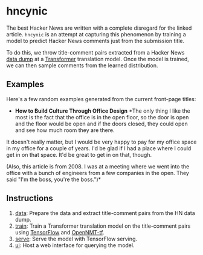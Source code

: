 # hncynic
The best Hacker News are written with a complete disregard for the linked article.
`hncynic` is an attempt at capturing this phenomenon by training a model to predict
Hacker News comments just from the submission title.

To do this, we throw title-comment pairs extracted from a Hacker News
[data dump](https://archive.org/details/14566367HackerNewsCommentsAndStoriesArchivedByGreyPanthersHacker)
at a [Transformer](http://jalammar.github.io/illustrated-transformer/) translation model.
Once the model is trained, we can then sample comments from the learned distribution.

## Examples
Here's a few random examples generated from the current front-page titles:
- **How to Build Culture Through Office Design**
  *The only thing I like the most is the fact that the office is in the open floor, so the door is open and the floor would be open and if the doors closed, they could open and see how much room they are there.

It doesn't really matter, but I would be very happy to pay for my office space in my office for a couple of years. I'd be glad if I had a place where I could get in on that space. It'd be great to get in on that, though.

(Also, this article is from 2008. I was at a meeting where we went into the office with a bunch of engineers from a few companies in the open. They said "I'm the boss, you're the boss.")*

## Instructions
1. [data](data/): Prepare the data and extract title-comment pairs from the HN data dump.
2. [train](train/): Train a Transformer translation model on the title-comment pairs using
   [TensorFlow](https://www.tensorflow.org/) and [OpenNMT-tf](https://github.com/OpenNMT/OpenNMT-tf).
3. [serve](serve/): Serve the model with TensorFlow serving.
4. [ui](ui/): Host a web interface for querying the model.
